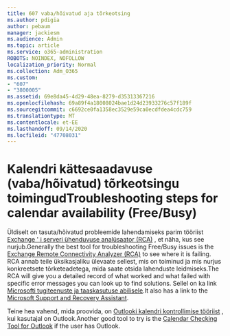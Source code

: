 ```yaml
---
title: 607 vaba/hõivatud aja tõrkeotsing
ms.author: pdigia
author: pebaum
manager: jackiesm
ms.audience: Admin
ms.topic: article
ms.service: o365-administration
ROBOTS: NOINDEX, NOFOLLOW
localization_priority: Normal
ms.collection: Adm_O365
ms.custom:
- "607"
- "3800005"
ms.assetid: 69e8da45-4d29-48ea-8279-d35313367216
ms.openlocfilehash: 69a89f4a18008024bae1d24d23933276c57f189f
ms.sourcegitcommit: c6692ce0fa1358ec3529e59ca0ecdfdea4cdc759
ms.translationtype: MT
ms.contentlocale: et-EE
ms.lasthandoff: 09/14/2020
ms.locfileid: "47708031"
---
```

# <a name="troubleshooting-steps-for-calendar-availability-freebusy"></a><span data-ttu-id="9209a-102">Kalendri kättesaadavuse (vaba/hõivatud) tõrkeotsingu toimingud</span><span class="sxs-lookup"><span data-stu-id="9209a-102">Troubleshooting steps for calendar availability (Free/Busy)</span></span>

<span data-ttu-id="9209a-103">Üldiselt on tasuta/hõivatud probleemide lahendamiseks parim tööriist [Exchange ' i serveri ühenduvuse analüsaator (RCA)](https://testconnectivity.microsoft.com/Default.aspx?testId=freeBusy) , et näha, kus see nurjub.</span><span class="sxs-lookup"><span data-stu-id="9209a-103">Generally the best tool for troubleshooting Free/Busy issues is the [Exchange Remote Connectivity Analyzer (RCA)](https://testconnectivity.microsoft.com/Default.aspx?testId=freeBusy) to see where it is failing.</span></span> <span data-ttu-id="9209a-104">RCA annab teile üksikasjaliku ülevaate sellest, mis on toiminud ja mis nurjus konkreetsete tõrketeadetega, mida saate otsida lahenduste leidmiseks.</span><span class="sxs-lookup"><span data-stu-id="9209a-104">The RCA will give you a detailed record of what worked and what failed with specific error messages you can look up to find solutions.</span></span> <span data-ttu-id="9209a-105">Sellel on ka link [Microsofti tugiteenuste ja taaskasutuse abilisele](https://diagnostics.office.com/).</span><span class="sxs-lookup"><span data-stu-id="9209a-105">It also has a link to the [Microsoft Support and Recovery Assistant](https://diagnostics.office.com/).</span></span>

<span data-ttu-id="9209a-106">Teine hea vahend, mida proovida, on [Outlooki kalendri kontrollimise tööriist](https://www.microsoft.com/download/details.aspx?id=28786) , kui kasutajal on Outlook.</span><span class="sxs-lookup"><span data-stu-id="9209a-106">Another good tool to try is the [Calendar Checking Tool for Outlook](https://www.microsoft.com/download/details.aspx?id=28786) if the user has Outlook.</span></span>
